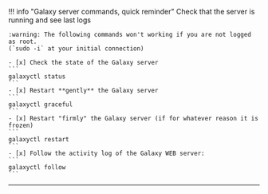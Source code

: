 !!! info "Galaxy server commands, quick reminder"
    Check that the server is running and see last logs
    
    :warning: The following commands won't working if you are not logged as root.
    (`sudo -i` at your initial connection)
    
    - [x] Check the state of the Galaxy server
    ```
    galaxyctl status
    ```
    - [x] Restart **gently** the Galaxy server
    ```
    galaxyctl graceful 
    ```
    - [x] Restart "firmly" the Galaxy server (if for whatever reason it is frozen)
    ```
    galaxyctl restart
    ```
    - [x] Follow the activity log of the Galaxy WEB server:
    ```
    galaxyctl follow
    ```
---